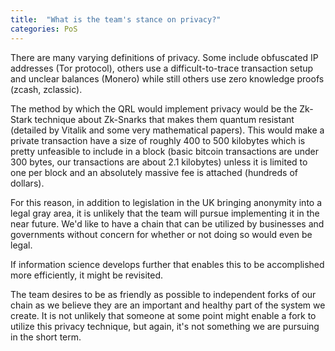 ```yaml
---
title:  "What is the team's stance on privacy?"
categories: PoS
---
```


There are many varying definitions of privacy. Some include obfuscated IP addresses (Tor protocol), others use a difficult-to-trace transaction setup and unclear balances (Monero) while still others use zero knowledge proofs (zcash, zclassic).

The method by which the QRL would implement privacy would be the Zk-Stark technique about Zk-Snarks that makes them quantum resistant (detailed by Vitalik and some very mathematical papers). This would make a private transaction have a size of roughly 400 to 500 kilobytes which is pretty unfeasible to include in a block (basic bitcoin transactions are under 300 bytes, our transactions are about 2.1 kilobytes) unless it is limited to one per block and an absolutely massive fee is attached (hundreds of dollars).

For this reason, in addition to legislation in the UK bringing anonymity into a legal gray area, it is unlikely that the team will pursue implementing it in the near future. We'd like to have a chain that can be utilized by businesses and governments without concern for whether or not doing so would even be legal.

If information science develops further that enables this to be accomplished more efficiently, it might be revisited.

The team desires to be as friendly as possible to independent forks of our chain as we believe they are an important and healthy part of the system we create. It is not unlikely that someone at some point might enable a fork to utilize this privacy technique, but again, it's not something we are pursuing in the short term.
